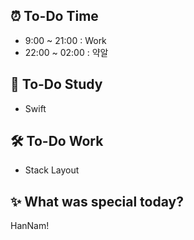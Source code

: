 ## ⏰  To-Do Time
- 9:00 ~ 21:00 : Work
- 22:00 ~ 02:00 : 약알

## 📖 To-Do Study
- Swift

## 🛠️ To-Do Work
- Stack Layout


## ✨ What was special today?
HanNam!